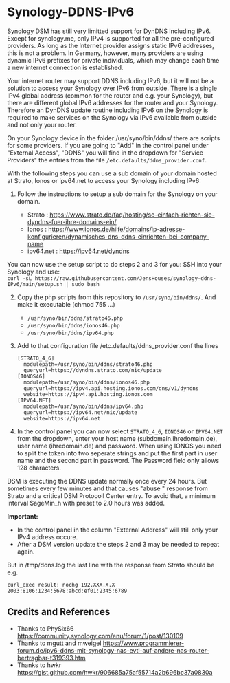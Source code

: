 # Synology-DDNS-IPv6
Synology DSM has still very limitted support for DynDNS including IPv6. Except for synology.me, only IPv4 is supported for all the pre-configured providers. As long as the Internet provider assigns static IPv6 addresses, this is not a problem. In Germany, however, many providers are using dynamic IPv6 prefixes for private individuals, which may change each time a new internet connection is established.

Your internet router may support DDNS including IPv6, but it will not be a solution to access your Synology over IPv6 from outside. There is a single IPv4 global address (common for the router and e.g. your Synology), but there are different global IPv6 addresses for the router and your Synology. Therefore an DynDNS update routine including IPv6 on the Synology is required to make services on the Synology via IPv6 available from outside and not only your router.

On your Synology device in the folder /usr/syno/bin/ddns/ there are scripts for some providers. If you are going to "Add" in the control panel under "External Access", "DDNS" you will find in the dropdown for "Service Providers" the entries from the file `/etc.defaults/ddns_provider.conf`.

With the following steps you can use a sub domain of your domain hosted at Strato, Ionos or ipv64.net to access your Synology including IPv6:
1) Follow the instructions to setup a sub domain for the Synology on your domain.

   - Strato    : https://www.strato.de/faq/hosting/so-einfach-richten-sie-dyndns-fuer-ihre-domains-ein/
   - Ionos     : https://www.ionos.de/hilfe/domains/ip-adresse-konfigurieren/dynamisches-dns-ddns-einrichten-bei-company-name
   - ipv64.net : https://ipv64.net/dyndns

You can now use the setup script to do steps 2 and 3 for you:
SSH into your Synology and use:   
`curl -sL https://raw.githubusercontent.com/JensHouses/synology-ddns-IPv6/main/setup.sh | sudo bash`

2) Copy the php scripts from this repository to `/usr/syno/bin/ddns/`. And make it executable (chmod 755 ...)
   - `/usr/syno/bin/ddns/strato46.php` 
   - `/usr/syno/bin/ddns/ionos46.php` 
   - `/usr/syno/bin/ddns/ipv64.php` 
3) Add to that configuration file /etc.defaults/ddns_provider.conf the lines
   
       [STRATO_4_6]
         modulepath=/usr/syno/bin/ddns/strato46.php
         queryurl=https://dyndns.strato.com/nic/update
       [IONOS46]
         modulepath=/usr/syno/bin/ddns/ionos46.php
         queryurl=https://ipv4.api.hosting.ionos.com/dns/v1/dyndns
         website=https://ipv4.api.hosting.ionos.com
       [IPV64.NET]
         modulepath=/usr/syno/bin/ddns/ipv64.php
         queryurl=https://ipv64.net/nic/update
         website=https://ipv64.net
4) In the control panel you can now select `STRATO_4_6`, `IONOS46` or `IPV64.NET` from the dropdown, enter your host name (subdomain.ihredomain.de), user name (ihredomain.de) and password.
   When using IONOS you need to split the token into two seperate strings and put the first part in user name and the second part in password. The Password field only allows 128 characters.

DSM is executing the DDNS update normally once every 24 hours. But sometimes every few minutes and that causes "abuse " response from Strato and a critical DSM Protocoll Center entry. To avoid that, a minimum interval $ageMin_h with preset to 2.0 hours was added.

**Important:** 
- In the control panel in the column "External Address" will still only your IPv4 address occure.
- After a DSM version update the steps 2 and 3 may be needed to repeat again.

But in /tmp/ddns.log the last line with the response from Strato should be e.g.

`curl_exec result: nochg 192.XXX.X.X 2003:8106:1234:5678:abcd:ef01:2345:6789`

## Credits and References
- Thanks to PhySix66 https://community.synology.com/enu/forum/1/post/130109
- Thanks to mgutt and mweigel https://www.programmierer-forum.de/ipv6-ddns-mit-synology-nas-evtl-auf-andere-nas-router-bertragbar-t319393.htm
- Thanks to hwkr https://gist.github.com/hwkr/906685a75af55714a2b696bc37a0830a
